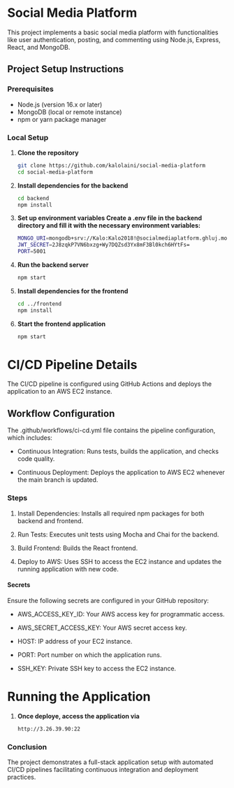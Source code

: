 # Social Media Platform

This project implements a basic social media platform with functionalities like user authentication, posting, and commenting using Node.js, Express, React, and MongoDB.

## Project Setup Instructions

### Prerequisites

- Node.js (version 16.x or later)
- MongoDB (local or remote instance)
- npm or yarn package manager

### Local Setup

1. **Clone the repository**
   ```bash
   git clone https://github.com/kalolaini/social-media-platform
   cd social-media-platform

   
2. **Install dependencies for the backend**
   ```bash
   cd backend
   npm install

3. **Set up environment variables Create a .env file in the backend directory and fill it with the necessary environment variables:**
   ```bash
   MONGO_URI=mongodb+srv://Kalo:Kalo2018!@socialmediaplatform.ghluj.mongodb.net/socialmediaplatform?retryWrites=true&w=majority&appName=SocialMediaPlatform
   JWT_SECRET=2J8zqkP7VN6bxzg+Wy7DQZsd3Yx8mF3Bl0kch6HYtFs=
   PORT=5001
   
4. **Run the backend server**
   ```bash
   npm start

   
5. **Install dependencies for the frontend**
   ```bash
   cd ../frontend
   npm install


6. **Start the frontend application**
   ```bash
   npm start

# CI/CD Pipeline Details

The CI/CD pipeline is configured using GitHub Actions and deploys the application to an AWS EC2 instance.

## Workflow Configuration

The .github/workflows/ci-cd.yml file contains the pipeline configuration, which includes:

- Continuous Integration: Runs tests, builds the application, and checks code quality.

- Continuous Deployment: Deploys the application to AWS EC2 whenever the main branch is updated.

### Steps

1. Install Dependencies: Installs all required npm packages for both backend and frontend.

2. Run Tests: Executes unit tests using Mocha and Chai for the backend.

3. Build Frontend: Builds the React frontend.

4. Deploy to AWS: Uses SSH to access the EC2 instance and updates the running application with new code.

#### Secrets

Ensure the following secrets are configured in your GitHub repository:

- AWS_ACCESS_KEY_ID: Your AWS access key for programmatic access.

- AWS_SECRET_ACCESS_KEY: Your AWS secret access key.

- HOST: IP address of your EC2 instance.

- PORT: Port number on which the application runs.

- SSH_KEY: Private SSH key to access the EC2 instance.

# Running the Application

1. **Once deploye, access the application via**
   ```bash
   http://3.26.39.90:22

### Conclusion
The project demonstrates a full-stack application setup with automated CI/CD pipelines facilitating continuous integration and deployment practices.
